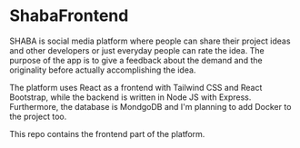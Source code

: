 # ShabaFrontend

SHABA is social media platform where people can share their project ideas and other developers or just everyday people can rate the idea. The purpose of the app is to give a feedback about the demand and the originality before actually accomplishing the idea.

The platform uses React as a frontend with Tailwind CSS and React Bootstrap, while the backend is written in Node JS with Express. Furthermore, the database is MondgoDB and I'm planning to add Docker to the project too.

This repo contains the frontend part of the platform.

